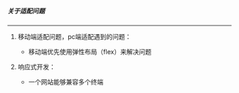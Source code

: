 ##### 关于适配问题

------

1. 移动端适配问题，pc端适配遇到的问题：

   - 移动端优先使用弹性布局（flex）来解决问题
2. 响应式开发：

   - 一个网站能够兼容多个终端